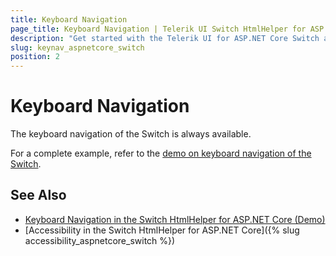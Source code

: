 ```yaml
---
title: Keyboard Navigation
page_title: Keyboard Navigation | Telerik UI Switch HtmlHelper for ASP.NET Core
description: "Get started with the Telerik UI for ASP.NET Core Switch and learn about the accessibility support it provides through its keyboard navigation functionality."
slug: keynav_aspnetcore_switch
position: 2
---
```


# Keyboard Navigation

The keyboard navigation of the Switch is always available.

For a complete example, refer to the [demo on keyboard navigation of the Switch](https://demos.telerik.com/aspnet-core/switch/keyboard-navigation).

## See Also

* [Keyboard Navigation in the Switch HtmlHelper for ASP.NET Core (Demo)](https://demos.telerik.com/aspnet-core/switch/keyboard-navigation)
* [Accessibility in the Switch HtmlHelper for ASP.NET Core]({% slug accessibility_aspnetcore_switch %})
